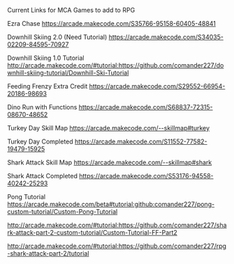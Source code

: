Current Links for MCA Games to add to RPG


Ezra Chase
https://arcade.makecode.com/S35766-95158-60405-48841

Downhill Skiing 2.0 (Need Tutorial)
https://arcade.makecode.com/S34035-02209-84595-70927

Downhill Skiing 1.0 Tutorial
http://arcade.makecode.com/#tutorial:https://github.com/comander227/downhill-skiing-tutorial/Downhill-Ski-Tutorial

Feeding Frenzy Extra Credit
https://arcade.makecode.com/S29552-66954-20186-98693

Dino Run with Functions
https://arcade.makecode.com/S68837-72315-08670-48652

Turkey Day Skill Map
https://arcade.makecode.com/--skillmap#turkey

Turkey Day Completed
https://arcade.makecode.com/S11552-77582-19479-15925

Shark Attack Skill Map
https://arcade.makecode.com/--skillmap#shark

Shark Attack Completed
https://arcade.makecode.com/S53176-94558-40242-25293

Pong Tutorial
https://arcade.makecode.com/beta#tutorial:github:comander227/pong-custom-tutorial/Custom-Pong-Tutorial



http://arcade.makecode.com/#tutorial:https://github.com/comander227/shark-attack-part-2-custom-tutorial/Custom-Tutorial-FF-Part2

http://arcade.makecode.com/#tutorial:https://github.com/comander227/rpg-shark-attack-part-2/tutorial